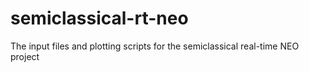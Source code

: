 # semiclassical-rt-neo
The input files and plotting scripts for the semiclassical real-time NEO project
